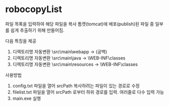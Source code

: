 # robocopyList
파일 목록을 입력하여 해당 파일을 복사
톰캣(tomcat)에 배포(publish)된 파일 중 일부를 쉽게 추출하기 위해 만들어짐.

다음 특징을 제공
1. 디렉토리명 자동변환 \src\main\webapp -> (공백)
2. 디렉토리명 자동변환 \src\main\java -> \WEB-INF\classes
3. 디렉토리명 자동변환 \src\main\resources -> \WEB-INF\classes

사용방법
1. config.txt 파일을 열어 srcPath 복사하려는 파일이 있는 경로로 수정
2. filelist.txt 파일을 열어 srcPath 로부터 하위 경로를 입력. 여러줄로 다수 입력 가능
3. main.exe 실행
